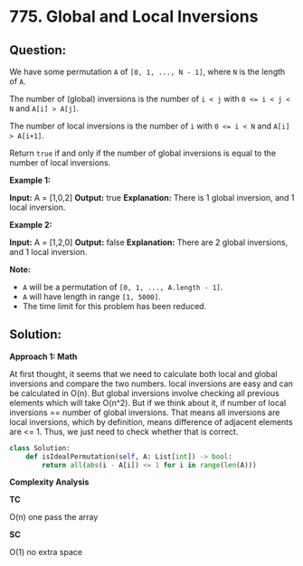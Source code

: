 
  

# 775. Global and Local Inversions

  

## Question:


We have some permutation  `A`  of  `[0, 1, ..., N - 1]`, where  `N`  is the length of  `A`.

The number of (global) inversions is the number of  `i < j`  with  `0 <= i < j < N`  and  `A[i] > A[j]`.

The number of local inversions is the number of  `i`  with  `0 <= i < N`  and  `A[i] > A[i+1]`.

Return  `true` if and only if the number of global inversions is equal to the number of local inversions.

**Example 1:**

**Input:** A = [1,0,2]
**Output:** true
**Explanation:** There is 1 global inversion, and 1 local inversion.

**Example 2:**

**Input:** A = [1,2,0]
**Output:** false
**Explanation:** There are 2 global inversions, and 1 local inversion.

**Note:**

-   `A`  will be a permutation of  `[0, 1, ..., A.length - 1]`.
-   `A`  will have length in range  `[1, 5000]`.
-   The time limit for this problem has been reduced.
## Solution:

**Approach 1: Math**

At first thought, it seems that we need to calculate both local and global inversions and compare the two numbers. local inversions are easy and can be calculated in O(n). But global inversions involve checking all previous elements which will take O(n^2).
But if we think about it, if number of local inversions == number of global inversions. That means all inversions are local inversions, which by definition, means difference of adjacent elements are <= 1. 
Thus, we just need to check whether that is correct.

```python
class Solution:
    def isIdealPermutation(self, A: List[int]) -> bool:
        return all(abs(i - A[i]) <= 1 for i in range(len(A)))
```

**Complexity Analysis**

**TC**

O(n) one pass the array

**SC**

O(1) no extra space
